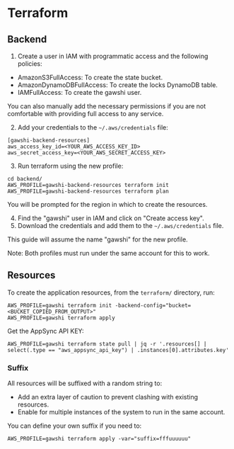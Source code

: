 Terraform
=========

Backend
-------

1. Create a user in IAM with programmatic access and the following policies:
  * AmazonS3FullAccess: To create the state bucket.
  * AmazonDynamoDBFullAccess: To create the locks DynamoDB table.
  * IAMFullAccess: To create the gawshi user.

You can also manually add the necessary permissions if you are not comfortable
with providing full access to any service.

2. Add your credentials to the `~/.aws/credentials` file:

```
[gawshi-backend-resources]
aws_access_key_id=<YOUR_AWS_ACCESS_KEY_ID>
aws_secret_access_key=<YOUR_AWS_SECRET_ACCESS_KEY>
```

3. Run terraform using the new profile:
```
cd backend/
AWS_PROFILE=gawshi-backend-resources terraform init
AWS_PROFILE=gawshi-backend-resources terraform plan
```

You will be prompted for the region in which to create the resources.

4. Find the "gawshi" user in IAM and click on "Create access key".
5. Download the credentials and add them to the `~/.aws/credentials` file.

This guide will assume the name "gawshi" for the new profile.

Note: Both profiles must run under the same account for this to work.

Resources
---------

To create the application resources, from the `terraform/` directory, run:
```
AWS_PROFILE=gawshi terraform init -backend-config="bucket=<BUCKET_COPIED_FROM_OUTPUT>"
AWS_PROFILE=gawshi terraform apply
```

Get the AppSync API KEY:
```
AWS_PROFILE=gawshi terraform state pull | jq -r '.resources[] | select(.type == "aws_appsync_api_key") | .instances[0].attributes.key'
```

### Suffix

All resources will be suffixed with a random string to:
* Add an extra layer of caution to prevent clashing with existing resources.
* Enable for multiple instances of the system to run in the same account.

You can define your own suffix if you need to:

```
AWS_PROFILE=gawshi terraform apply -var="suffix=fffuuuuuu"
```
